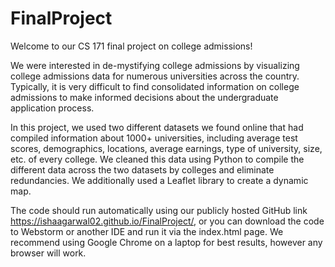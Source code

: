 # FinalProject
Welcome to our CS 171 final project on college admissions! 

We were interested in de-mystifying college admissions by visualizing college admissions data for numerous universities across the country. Typically, it is very difficult to find consolidated information on college admissions to make informed decisions about the undergraduate application process. 

In this project, we used two different datasets we found online that had compiled information about 1000+ universities, including average test scores, demographics, locations, average earnings, type of university, size, etc. of every college. We cleaned this data using Python to compile the different data across the two datasets by colleges and eliminate redundancies. We additionally used a Leaflet library to create a dynamic map.  

The code should run automatically using our publicly hosted GitHub link https://ishaagarwal02.github.io/FinalProject/, or you can download the code to Webstorm or another IDE and run it via the index.html page. We recommend using Google Chrome on a laptop for best results, however any browser will work. 



